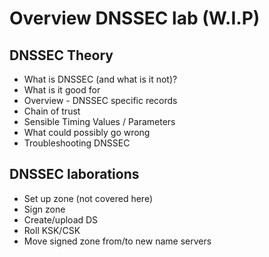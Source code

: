 # Overview DNSSEC lab (W.I.P)

## DNSSEC Theory

* What is DNSSEC (and what is it not)?
* What is it good for
* Overview - DNSSEC specific records
* Chain of trust
* Sensible Timing Values / Parameters
* What could possibly go wrong
* Troubleshooting DNSSEC

## DNSSEC laborations

* Set up zone (not covered here)
* Sign zone
* Create/upload DS
* Roll KSK/CSK
* Move signed zone from/to new name servers


